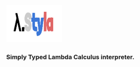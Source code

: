 # <img src="./styla.svg" width="150em" height="100em"></img>

### Simply Typed Lambda Calculus interpreter.
